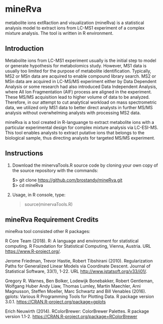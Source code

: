 # mineRva
metabolite ions extRaction and visualization (mineRva) is a statistical analysis model to extract ions from LC-MS1 experiment of a complex mixture analysis. The tool is written in R environment. 

## Introduction
Metabolite ions from LC-MS1 experiment usually is the initial step to model or generate hypothesis for metabolomics study. However,
MS1 data is usually too limited for the purpose of metabolite identification. Typically, MS2 or MSn data are acquired to enable compound
library search. MS2 or MSn data are acquired in LC-MS/MS experiment either by Data Dependent Analysis or some research had also
introduced Data Independent Analysis, where All Ion Fragmentation (AIF) process are aligned in the experiment. These MS/MS acquisition 
lead to higher volume of data to be analyzed. Therefore, in our attempt to cut analytical workload on mass spectrometric data, we utilized 
only MS1 data to better direct analysts in further MS/MS analysis without overwhelming analysts with processing MS2 data.

mineRva is a tool created in R-languange to extract metabolite ions with a particular experimental design for complex mixture analysis via LC-ESI-MS. This tool enables analysts to extract putative ions that belongs to the biological sample, thus directing analysts for targeted MS/MS experiment.

## Instructions
1. Download the minervaTools.R source code by cloning your own copy of the source repository with the commands:

   $> git clone https://github.com/brostandy/mineRva.git<br/>
   $> cd mineRva

2. Usage, in R console, type:
   > source(minervaTools.R)

## mineRva Requirement Credits
mineRva tool consisted other R packages:

R Core Team (2018). R: A language and environment for statistical computing. R Foundation for
  Statistical Computing, Vienna, Austria. URL https://www.R-project.org/.
  
Jerome Friedman, Trevor Hastie, Robert Tibshirani (2010). Regularization Paths for Generalized
  Linear Models via Coordinate Descent. Journal of Statistical Software, 33(1), 1-22. URL
  http://www.jstatsoft.org/v33/i01/.
  
Gregory R. Warnes, Ben Bolker, Lodewijk Bonebakker, Robert Gentleman, Wolfgang Huber Andy Liaw,
  Thomas Lumley, Martin Maechler, Arni Magnusson, Steffen Moeller, Marc Schwartz and Bill
  Venables (2016). gplots: Various R Programming Tools for Plotting Data. R package version
  3.0.1. https://CRAN.R-project.org/package=gplots
  
Erich Neuwirth (2014). RColorBrewer: ColorBrewer Palettes. R package version 1.1-2.
  https://CRAN.R-project.org/package=RColorBrewer
  


